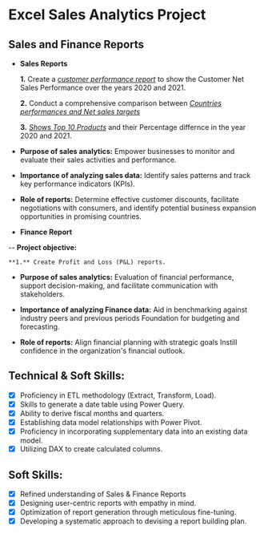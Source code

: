 # Excel Sales Analytics Project



## Sales and Finance Reports
- **Sales Reports**

    **1.** Create a _[customer performance report](https://github.com/jyotikumar07/Excel_Sales_Analytics/blob/main/Sales%20Analytics/Customer%20Performance%20Report.pdf)_ to show the Customer Net Sales Performance over the years 2020 and 2021. 

    **2.** Conduct a comprehensive comparison between _[Countries performances and Net sales targets](https://github.com/jyotikumar07/Excel_Sales_Analytics/blob/main/Sales%20Analytics/market_performance_targets.pdf)_

    **3.** _[Shows Top 10 Products]()_ and their Percentage differnce in the year 2020 and 2021. 

- **Purpose of sales analytics:** Empower businesses to monitor and evaluate their sales activities and performance.

- **Importance of analyzing sales data:** Identify sales patterns and track key performance indicators (KPIs).

- **Role of reports:** Determine effective customer discounts, facilitate negotiations with consumers, and identify potential business expansion opportunities in promising countries.


- **Finance Report**

-- **Project objective:** 

    **1.** Create Profit and Loss (P&L) reports.

- **Purpose of sales analytics:** Evaluation of financial performance, support decision-making, and facilitate communication with stakeholders.

- **Importance of analyzing Finance data:** Aid in benchmarking against industry peers and previous periods Foundation for budgeting and forecasting.

- **Role of reports:** Align financial planning with strategic goals Instill confidence in the organization's financial outlook.


## Technical & Soft Skills:
- [x]	Proficiency in ETL methodology (Extract, Transform, Load).
- [x]	Skills to generate a date table using Power Query.
- [x]	Ability to derive fiscal months and quarters.
- [x]	Establishing data model relationships with Power Pivot.
- [x]	Proficiency in incorporating supplementary data into an existing data model.
- [x]	Utilizing DAX to create calculated columns.

## Soft Skills:
- [x]	Refined understanding of Sales & Finance Reports
- [x]	Designing user-centric reports with empathy in mind.
- [x]	Optimization of report generation through meticulous fine-tuning.
- [x]	Developing a systematic approach to devising a report building plan.
